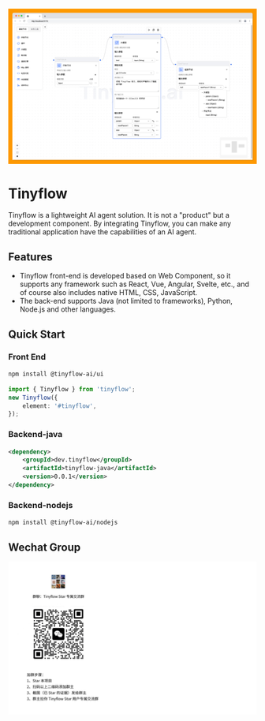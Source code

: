 ![](docs/assets/images/screenshot.png)
# Tinyflow
Tinyflow is a lightweight AI agent solution. It is not a "product" but a development component.
By integrating Tinyflow, you can make any traditional application have the capabilities of an AI agent.

## Features

- Tinyflow front-end is developed based on Web Component, so it supports any framework such as React, Vue, Angular, Svelte, etc., and of course also includes native HTML, CSS, JavaScript.
- The back-end supports Java (not limited to frameworks), Python, Node.js and other languages.


## Quick Start

### Front End

```bash
npm install @tinyflow-ai/ui
```

```ts
import { Tinyflow } from 'tinyflow';
new Tinyflow({
    element: '#tinyflow',
});
```

### Backend-java

```xml
<dependency>
    <groupId>dev.tinyflow</groupId>
    <artifactId>tinyflow-java</artifactId>
    <version>0.0.1</version>
</dependency>
```

### Backend-nodejs
```bash
npm install @tinyflow-ai/nodejs
```


## Wechat Group

![](./docs/assets/images/wechat_group.jpg)

